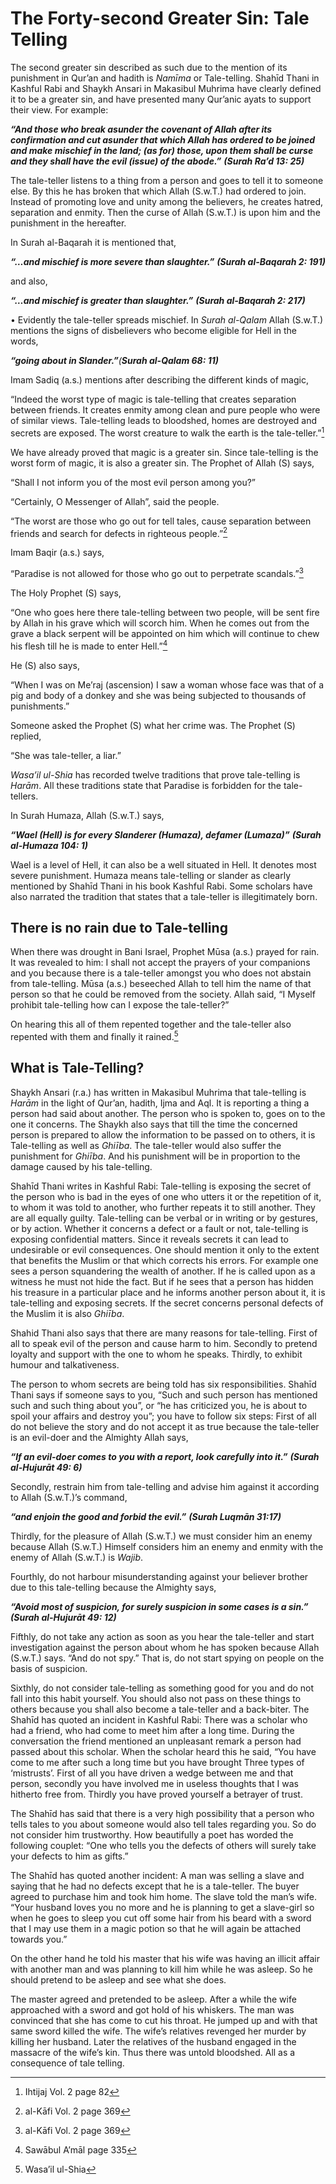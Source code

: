 The Forty-second Greater Sin: Tale Telling
==========================================

The second greater sin described as such due to the mention of its
punishment in Qur’an and hadith is *Namīma* or Tale-telling. Shahīd
Thani in Kashful Rabi and Shaykh Ansari in Makasibul Muhrima have
clearly defined it to be a greater sin, and have presented many Qur’anic
ayats to support their view. For example:

***“And those who break asunder the covenant of Allah after its
confirmation and cut asunder that which Allah has ordered to be joined
and make mischief in the land; (as for) those, upon them shall be curse
and they shall have the evil (issue) of the abode.”*** ***(Surah Ra’d
13: 25)***

The tale-teller listens to a thing from a person and goes to tell it to
someone else. By this he has broken that which Allah (S.w.T.) had
ordered to join. Instead of promoting love and unity among the
believers, he creates hatred, separation and enmity. Then the curse of
Allah (S.w.T.) is upon him and the punishment in the hereafter.

In Surah al-Baqarah it is mentioned that,

***“…and mischief is more severe than slaughter.”*** ***(Surah
al-Baqarah 2: 191)***

and also,

***“…and mischief is greater than slaughter.”*** ***(Surah al-Baqarah 2:
217)***

• Evidently the tale-teller spreads mischief. In *Surah al-Qalam* Allah
(S.w.T.) mentions the signs of disbelievers who become eligible for Hell
in the words,

***“going about in Slander.”**(**Surah al-Qalam 68: 11)***

Imam Sadiq (a.s.) mentions after describing the different kinds of
magic,

“Indeed the worst type of magic is tale-telling that creates separation
between friends. It creates enmity among clean and pure people who were
of similar views. Tale-telling leads to bloodshed, homes are destroyed
and secrets are exposed. The worst creature to walk the earth is the
tale-teller.”[^1]

We have already proved that magic is a greater sin. Since tale-telling
is the worst form of magic, it is also a greater sin. The Prophet of
Allah (S) says,

“Shall I not inform you of the most evil person among you?”

“Certainly, O Messenger of Allah”, said the people.

“The worst are those who go out for tell tales, cause separation between
friends and search for defects in righteous people.”[^2]

Imam Baqir (a.s.) says,

“Paradise is not allowed for those who go out to perpetrate
scandals.”[^3]

The Holy Prophet (S) says,

“One who goes here there tale-telling between two people, will be sent
fire by Allah in his grave which will scorch him. When he comes out from
the grave a black serpent will be appointed on him which will continue
to chew his flesh till he is made to enter Hell.”[^4]

He (S) also says,

“When I was on Me’raj (ascension) I saw a woman whose face was that of a
pig and body of a donkey and she was being subjected to thousands of
punishments.”

Someone asked the Prophet (S) what her crime was. The Prophet (S)
replied,

“She was tale-teller, a liar.”

*Wasa’il ul-Shia* has recorded twelve traditions that prove tale-telling
is *Harām*. All these traditions state that Paradise is forbidden for
the tale-tellers.

In Surah Humaza, Allah (S.w.T.) says,

***“Wael (Hell) is for every Slanderer (Humaza), defamer (Lumaza)”***
***(Surah al-Humaza 104: 1)***

Wael is a level of Hell, it can also be a well situated in Hell. It
denotes most severe punishment. Humaza means tale-telling or slander as
clearly mentioned by Shahīd Thani in his book Kashful Rabi. Some
scholars have also narrated the tradition that states that a tale-teller
is illegitimately born.

There is no rain due to Tale-telling
------------------------------------

When there was drought in Bani Israel, Prophet Mūsa (a.s.) prayed for
rain. It was revealed to him: I shall not accept the prayers of your
companions and you because there is a tale-teller amongst you who does
not abstain from tale-telling. Mūsa (a.s.) beseeched Allah to tell him
the name of that person so that he could be removed from the society.
Allah said, “I Myself prohibit tale-telling how can I expose the
tale-teller?”

On hearing this all of them repented together and the tale-teller also
repented with them and finally it rained.[^5]

What is Tale-Telling?
---------------------

Shaykh Ansari (r.a.) has written in Makasibul Muhrima that tale-telling
is *Harām* in the light of Qur’an, hadith, Ijma and Aql. It is reporting
a thing a person had said about another. The person who is spoken to,
goes on to the one it concerns. The Shaykh also says that till the time
the concerned person is prepared to allow the information to be passed
on to others, it is Tale-telling as well as *Ghiība*. The tale-teller
would also suffer the punishment for *Ghiība*. And his punishment will
be in proportion to the damage caused by his tale-telling.

Shahīd Thani writes in Kashful Rabi: Tale-telling is exposing the secret
of the person who is bad in the eyes of one who utters it or the
repetition of it, to whom it was told to another, who further repeats it
to still another. They are all equally guilty. Tale-telling can be
verbal or in writing or by gestures, or by action. Whether it concerns a
defect or a fault or not, tale-telling is exposing confidential matters.
Since it reveals secrets it can lead to undesirable or evil
consequences. One should mention it only to the extent that benefits the
Muslim or that which corrects his errors. For example one sees a person
squandering the wealth of another. If he is called upon as a witness he
must not hide the fact. But if he sees that a person has hidden his
treasure in a particular place and he informs another person about it,
it is tale-telling and exposing secrets. If the secret concerns personal
defects of the Muslim it is also *Ghiība*.

Shahid Thani also says that there are many reasons for tale-telling.
First of all to speak evil of the person and cause harm to him. Secondly
to pretend loyalty and support with the one to whom he speaks. Thirdly,
to exhibit humour and talkativeness.

The person to whom secrets are being told has six responsibilities.
Shahīd Thani says if someone says to you, “Such and such person has
mentioned such and such thing about you”, or “he has criticized you, he
is about to spoil your affairs and destroy you”; you have to follow six
steps: First of all do not believe the story and do not accept it as
true because the tale-teller is an evil-doer and the Almighty Allah
says,

***“If an evil-doer comes to you with a report, look carefully into
it.”*** ***(Surah al-Hujurāt 49: 6)***

Secondly, restrain him from tale-telling and advise him against it
according to Allah (S.w.T.)’s command,

***“and enjoin the good and forbid the evil.”*** ***(Surah Luqmān
31:17)***

Thirdly, for the pleasure of Allah (S.w.T.) we must consider him an
enemy because Allah (S.w.T.) Himself considers him an enemy and enmity
with the enemy of Allah (S.w.T.) is *Wajib*.

Fourthly, do not harbour misunderstanding against your believer brother
due to this tale-telling because the Almighty says,

***“Avoid most of suspicion, for surely suspicion in some cases is a
sin.”*** ***(Surah al-Hujurāt 49: 12)***

Fifthly, do not take any action as soon as you hear the tale-teller and
start investigation against the person about whom he has spoken because
Allah (S.w.T.) says. “And do not spy.” That is, do not start spying on
people on the basis of suspicion.

Sixthly, do not consider tale-telling as something good for you and do
not fall into this habit yourself. You should also not pass on these
things to others because you shall also become a tale-teller and a
back-biter. The Shahīd has quoted an incident in Kashful Rabi: There was
a scholar who had a friend, who had come to meet him after a long time.
During the conversation the friend mentioned an unpleasant remark a
person had passed about this scholar. When the scholar heard this he
said, “You have come to me after such a long time but you have brought
Three types of ‘mistrusts’. First of all you have driven a wedge between
me and that person, secondly you have involved me in useless thoughts
that I was hitherto free from. Thirdly you have proved yourself a
betrayer of trust.

The Shahīd has said that there is a very high possibility that a person
who tells tales to you about someone would also tell tales regarding
you. So do not consider him trustworthy. How beautifully a poet has
worded the following couplet: “One who tells you the defects of others
will surely take your defects to him as gifts.”

The Shahīd has quoted another incident: A man was selling a slave and
saying that he had no defects except that he is a tale-teller. The buyer
agreed to purchase him and took him home. The slave told the man’s wife.
“Your husband loves you no more and he is planning to get a slave-girl
so when he goes to sleep you cut off some hair from his beard with a
sword that I may use them in a magic potion so that he will again be
attached towards you.”

On the other hand he told his master that his wife was having an illicit
affair with another man and was planning to kill him while he was
asleep. So he should pretend to be asleep and see what she does.

The master agreed and pretended to be asleep. After a while the wife
approached with a sword and got hold of his whiskers. The man was
convinced that she has come to cut his throat. He jumped up and with
that same sword killed the wife. The wife’s relatives revenged her
murder by killing her husband. Later the relatives of the husband
engaged in the massacre of the wife’s kin. Thus there was untold
bloodshed. All as a consequence of tale telling.

[^1]: Ihtijaj Vol. 2 page 82

[^2]: al-Kāfi Vol. 2 page 369

[^3]: al-Kāfi Vol. 2 page 369

[^4]: Sawābul A’māl page 335

[^5]: Wasa’il ul-Shia



